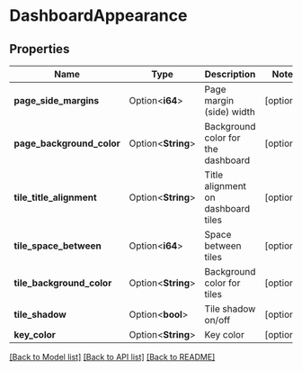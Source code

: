 # DashboardAppearance

## Properties

Name | Type | Description | Notes
------------ | ------------- | ------------- | -------------
**page_side_margins** | Option<**i64**> | Page margin (side) width | [optional]
**page_background_color** | Option<**String**> | Background color for the dashboard | [optional]
**tile_title_alignment** | Option<**String**> | Title alignment on dashboard tiles | [optional]
**tile_space_between** | Option<**i64**> | Space between tiles | [optional]
**tile_background_color** | Option<**String**> | Background color for tiles | [optional]
**tile_shadow** | Option<**bool**> | Tile shadow on/off | [optional]
**key_color** | Option<**String**> | Key color | [optional]

[[Back to Model list]](../README.md#documentation-for-models) [[Back to API list]](../README.md#documentation-for-api-endpoints) [[Back to README]](../README.md)



